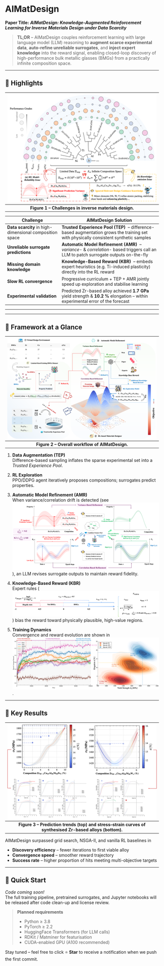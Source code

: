 # AIMatDesign
**Paper Title:** ***AIMatDesign: Knowledge-Augmented Reinforcement Learning for Inverse Materials Design under Data Scarcity***

> **TL;DR** – AIMatDesign couples reinforcement learning with large language model (LLM) reasoning to **augment scarce experimental data**, **auto-refine unreliable surrogates**, and **inject expert knowledge** into the reward signal, enabling closed-loop discovery of high-performance bulk metallic glasses (BMGs) from a practically infinite composition space.

---

## 🌟 Highlights

| ![Framework](imgs/intro.png) |
|:--:|
| **Figure 1 – Challenges in inverse materials design.** |

| Challenge | AIMatDesign Solution |
|-----------|----------------------|
| **Data scarcity** in high-dimensional composition space | **Trusted Experience Pool (TEP)** &nbsp;– difference-based augmentation grows the training set with physically consistent synthetic samples |
| **Unreliable surrogate predictions** | **Automatic Model Refinement (AMR)** &nbsp;– *variance-* & *correlation-* based triggers call an LLM to patch surrogate outputs on-the-fly |
| **Missing domain knowledge** | **Knowledge-Based Reward (KBR)** &nbsp;– embeds expert heuristics (e.g. Ti-induced plasticity) directly into the RL reward |
| **Slow RL convergence** | Progressive curriculum + TEP + AMR jointly speed up exploration and stabilise learning |
| **Experimental validation** | Predicted Zr-based alloy achieved **1.7 GPa** yield strength & **10.2 %** elongation – within experimental error of the forecast |

---


---

## 📐 Framework at a Glance

| ![Framework](imgs/framework.png) |
|:--:|
| **Figure 2 – Overall workflow of AIMatDesign.** |

1. **Data Augmentation (TEP)**  
   Difference-based sampling inflates the sparse experimental set into a *Trusted Experience Pool*.

2. **RL Exploration**  
   PPO/DDPG agent iteratively proposes compositions; surrogates predict properties.

3. **Automatic Model Refinement (AMR)**  
   When variance/correlation drift is detected (see ![AMR](imgs/AMR.png)), an LLM revises surrogate outputs to maintain reward fidelity.

4. **Knowledge-Based Reward (KBR)**  
   Expert rules (![Reward](imgs/reward.png)) bias the reward toward physically plausible, high-value regions.

5. **Training Dynamics**  
   Convergence and reward evolution are shown in ![Curve](imgs/training_reward_curve.png).

---

## 🔬 Key Results

| ![Experimental results](imgs/exp_results.png) |
|:--:|
| **Figure 3 – Prediction trends (top) and stress–strain curves of synthesised Zr-based alloys (bottom).** |

AIMatDesign surpassed grid search, NSGA-II, and vanilla RL baselines in

* **Discovery efficiency** – fewer iterations to first viable alloy  
* **Convergence speed** – smoother reward trajectory  
* **Success rate** – higher proportion of hits meeting multi-objective targets  

---

## 🚀 Quick Start

_Code coming soon!_  
The full training pipeline, pretrained surrogates, and Jupyter notebooks will be released after code clean-up and license review.

> **Planned requirements**
> * Python ≥ 3.8
> * PyTorch ≥ 2.2
> * HuggingFace Transformers (for LLM calls)
> * RDKit / Matminer for featurisation
> * CUDA-enabled GPU (A100 recommended)

Stay tuned – feel free to click ⭐ **Star** to receive a notification when we push the first commit.
